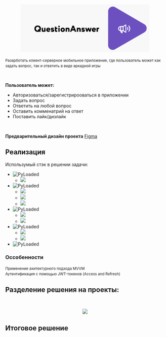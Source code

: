 <br>



<p align="center">
<img height='150px' src='https://github.com/TurlovDV/QuestionAnswerApp-MAUI/blob/master/resourceREADME/QuestionAnswer2.png?raw=true'>
</p>


<!--<h1 align='Center'>QuestionAnswer</h1>-->

<small align='Center'>Разарботать клиент-серверное мобильное приложение, где пользователь может как задать вопрос, так и ответить в виде аркадной игры</small>


</br>

<strong>Пользователь может:</strong>

+ Авторизоваться/зарегистрирооваться в приложении
+ Задать вопрос
+ Ответить на любой вопрос
+ Оставить комменатрий на ответ
+ Поставить лайк/дизлайк

</br>

<strong>Предварительный дизайн проекта</strong> [Figma](https://www.figma.com/file/32H5HMQlV0gsIIRjr0wspj/Untitled?type=design&node-id=0%3A1&mode=design&t=g9bvcUyDfNHzowWG-1)


## Реализация



Использумый стэк в решении задачи:

+ ![PyLoaded](https://img.shields.io/badge/.NET-7-purple)
   + <img height='16px' src='https://img.shields.io/badge/C%23-11-red'>
+ ![PyLoaded](https://img.shields.io/badge/MAUI-purple)
   + <img height='16px' src='https://img.shields.io/badge/AUTO_MAPPER-red'>
   + <img height='16px' src='https://img.shields.io/badge/XAML-orange'>
   + <img height='16px' src='https://img.shields.io/badge/TOOLKIT_MVVM-orange'>
+ ![PyLoaded](https://img.shields.io/badge/ASP_.NET_Core-7-purple)
     + <img height='16px' src='https://img.shields.io/badge/POSTMAN-red'>  
     + <img height='16px' src='https://img.shields.io/badge/JWTBearer-green'>
+ ![PyLoaded](https://img.shields.io/badge/MS_SQL-you_like-yellow)
   + <img height='16px' src='https://img.shields.io/badge/SSMS-19-red'>
   + <img height='16px' src='https://img.shields.io/badge/SQL-gree'>
+ ![PyLoaded](https://img.shields.io/badge/MSUnit-blue)

<h3>Оссобенности</h3>

<small>Применение ахитектурного подхода MVVM</small></br>
<small>Аутентификация с помощью JWT-токенов (Access and Refresh)</small>


## Разделение решения на проекты:

<!--+ Tests
  + Проект MSUnit с тестами
+ QuestionAnswer.Api
  + Проект ASP .NET Core REST API
+ QuestionAnswer.Api.Client
  + Проект реализующий интефейс работы клиента с Web Api
+ QuestionAnswer.DTO
  + Модели дынных для переадачи между клиентом и сервером
+ QuestionAnswer.Mobile
  + Проект MAUI
+ QuestionAnswer.ADO
  + Проект реализующий интефейс работы с базой данных MSSQL



<strong>Tests</strong></br>
<small>Проект MSUnit с тестами</small>

<strong>QuestionAnswers.Api</strong></br>
<small>Проект ASP .NET Core REST API</small>

<strong>QuestionAnswers.Api.Client</strong></br>
<small>Проект реализующий интефейс работы клиента с Web Api</small>

<strong>QuestionAnswers.DTO</strong></br>
<small>Модели дынных для переадачи между клиентом и сервером</small>

<strong>QuestionAnswers.Mobile</strong></br>
<small>Проект MAUI</small>

<strong>QuestionAnswers.ADO</strong></br>
<small>Проект реализующий интефейс работы с базой данных MSSQL</small>
-->
<br>

<p align="center">
<img width='400px' src='https://github.com/TurlovDV/QuestionAnswerApp-MAUI/blob/master/ResourceGit/Dependency.png?raw=true'>
</p>


## Итоговое решение




	


